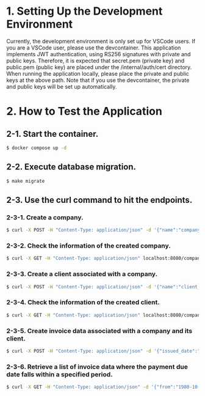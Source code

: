 # 1. Setting Up the Development Environment
Currently, the development environment is only set up for VSCode users. If you are a VSCode user, please use the devcontainer. This application implements JWT authentication, using RS256 signatures with private and public keys. Therefore, it is expected that secret.pem (private key) and public.pem (public key) are placed under the /internal/auth/cert directory. When running the application locally, please place the private and public keys at the above path. Note that if you use the devcontainer, the private and public keys will be set up automatically.

# 2. How to Test the Application
## 2-1. Start the container.
```sh
$ docker compose up -d
```

## 2-2. Execute database migration.
```sh
$ make migrate
```

## 2-3. Use the curl command to hit the endpoints.
### 2-3-1. Create a company.
```sh
$ curl -X POST -H "Content-Type: application/json" -d '{"name":"company_name", "representative":"representative_name", "telephone_number":"080-1234-5678", "postal_code":"123-4567", "address":"tokyo shinjyuku-ku"}' localhost:8080/companies
```

### 2-3-2. Check the information of the created company.
```sh
$ curl -X GET -H "Content-Type: application/json" localhost:8080/companies/1
```

### 2-3-3. Create a client associated with a company.
```sh
$ curl -X POST -H "Content-Type: application/json" -d '{"name":"client_name", "representative":"representative_name", "telephone_number":"090-1234-5678", "postal_code":"765-4321", "address":"kyoto sakyo-ku"}' localhost:8080/companies/1/clients
```

### 2-3-4. Check the information of the created client.
```sh
$ curl -X GET -H "Content-Type: application/json" localhost:8080/companies/1/clients/1
```

### 2-3-5. Create invoice data associated with a company and its client.
```sh
$ curl -X POST -H "Content-Type: application/json" -d '{"issued_date":"2023-10-10T17:44:13Z", "paid_amount":1000, "payment_due_date":"2023-10-31T17:44:13Z"}' localhost:8080/companies/1/clients/1/invoices
```

### 2-3-6. Retrieve a list of invoice data where the payment due date falls within a specified period.
```sh
$ curl -X GET -H "Content-Type: application/json" -d '{"from":"1980-10-10T17:44:13Z", "to":"2024-10-31T17:44:13Z"}' localhost:8080/companies/1/invoices
```
